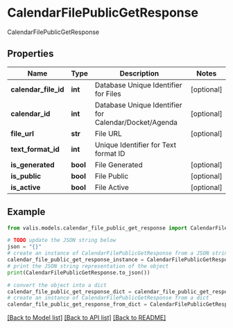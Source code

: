 # CalendarFilePublicGetResponse

CalendarFilePublicGetResponse

## Properties

Name | Type | Description | Notes
------------ | ------------- | ------------- | -------------
**calendar_file_id** | **int** | Database Unique Identifier for Files | [optional] 
**calendar_id** | **int** | Database Unique Identifier for Calendar/Docket/Agenda | [optional] 
**file_url** | **str** | File URL | [optional] 
**text_format_id** | **int** | Unique Identifier for Text format ID | 
**is_generated** | **bool** | File Generated | [optional] 
**is_public** | **bool** | File Public | [optional] 
**is_active** | **bool** | File Active | [optional] 

## Example

```python
from valis.models.calendar_file_public_get_response import CalendarFilePublicGetResponse

# TODO update the JSON string below
json = "{}"
# create an instance of CalendarFilePublicGetResponse from a JSON string
calendar_file_public_get_response_instance = CalendarFilePublicGetResponse.from_json(json)
# print the JSON string representation of the object
print(CalendarFilePublicGetResponse.to_json())

# convert the object into a dict
calendar_file_public_get_response_dict = calendar_file_public_get_response_instance.to_dict()
# create an instance of CalendarFilePublicGetResponse from a dict
calendar_file_public_get_response_from_dict = CalendarFilePublicGetResponse.from_dict(calendar_file_public_get_response_dict)
```
[[Back to Model list]](../README.md#documentation-for-models) [[Back to API list]](../README.md#documentation-for-api-endpoints) [[Back to README]](../README.md)


